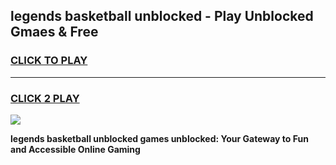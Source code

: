 
## legends basketball unblocked - Play Unblocked Gmaes & Free
<h3>
<a href="https://news.freeplayer.one?title=legends_basketball_unblocked&ref=16F">CLICK TO PLAY</a></h3>
<hr>

<h3>
<a href="https://news.freeplayer.one?title=legends_basketball_unblocked&ref=16F">CLICK 2 PLAY</a>
  
</h3>

<a href="https://news.freeplayer.one?title=legends_basketball_unblocked&ref=16F/"><img src="https://clearcache.store/games.png"></a>


**legends basketball unblocked games unblocked: Your Gateway to Fun and Accessible Online Gaming**
